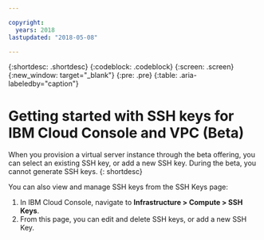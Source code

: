 ```yaml
---

copyright:
  years: 2018
lastupdated: "2018-05-08"

---
```


{:shortdesc: .shortdesc}
{:codeblock: .codeblock}
{:screen: .screen}
{:new_window: target="_blank"}
{:pre: .pre}
{:table: .aria-labeledby="caption"}

# Getting started with SSH keys for IBM Cloud Console and VPC (Beta)

When you provision a virtual server instance through the beta offering, you can select an existing SSH key, or add a new SSH key. During the 
beta, you cannot generate SSH keys.
{: shortdesc}

You can also view and manage SSH keys from the SSH Keys page:
1. In IBM Cloud Console, navigate to **Infrastructure > Compute > SSH Keys**. 
2. From this page, you can edit and delete SSH keys, or add a new SSH Key. 

